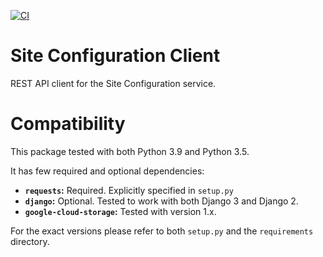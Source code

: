 [![CI](https://github.com/appsembler/site-configuration-client/actions/workflows/tests.yml/badge.svg)](https://github.com/appsembler/site-configuration-client/actions/workflows/tests.yml)

# Site Configuration Client
REST API client for the Site Configuration service.


# Compatibility
This package tested with both Python 3.9 and Python 3.5.

It has few required and optional dependencies:

 - **`requests`:** Required. Explicitly specified in `setup.py`
 - **`django`:** Optional. Tested to work with both Django 3 and Django 2.
 - **`google-cloud-storage`:** Tested with version 1.x.

For the exact versions please refer to both `setup.py` and the `requirements` directory.
